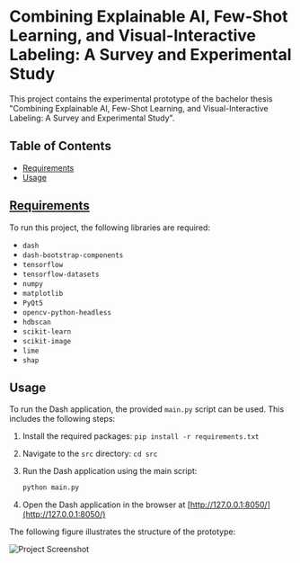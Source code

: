 # Combining Explainable AI, Few-Shot Learning, and Visual-Interactive Labeling: A Survey and Experimental Study

This project contains the experimental prototype of the bachelor thesis "Combining Explainable AI, Few-Shot Learning, and Visual-Interactive Labeling: A Survey and Experimental Study".

## Table of Contents

- [Requirements](#requirements)
- [Usage](#usage)

## [Requirements](requirements.txt)

To run this project, the following libraries are required:

- `dash`
- `dash-bootstrap-components`
- `tensorflow`
- `tensorflow-datasets`
- `numpy`
- `matplotlib`
- `PyQt5`
- `opencv-python-headless`
- `hdbscan`
- `scikit-learn`
- `scikit-image`
- `lime`
- `shap`

## Usage

To run the Dash application, the provided `main.py` script can be used. This includes the following steps:

1. Install the required packages: `pip install -r requirements.txt`
2. Navigate to the `src` directory: `cd src`
3. Run the Dash application using the main script:

   ```bash
   python main.py

4. Open the Dash application in the browser at [http://127.0.0.1:8050/](http://127.0.0.1:8050/) 

The following figure illustrates the structure of the prototype:

![Project Screenshot](images/structure_of_prototype.png)
